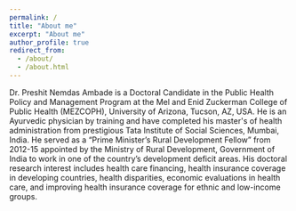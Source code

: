 ```yaml
---
permalink: /
title: "About me"
excerpt: "About me"
author_profile: true
redirect_from: 
  - /about/
  - /about.html
---
```

Dr. Preshit Nemdas Ambade is a Doctoral Candidate in the Public Health Policy and Management Program at the Mel and Enid Zuckerman College of Public Health (MEZCOPH), University of Arizona, Tucson, AZ, USA. He is an Ayurvedic physician by training and have completed his master's of health administration from prestigious Tata Institute of Social Sciences, Mumbai, India. He served as a “Prime Minister’s Rural Development Fellow” from 2012-15 appointed by the Ministry of Rural Development, Government of India to work in one of the country’s development deficit areas. His doctoral research interest includes health care financing, health insurance coverage in developing countries, health disparities, economic evaluations in health care, and improving health insurance coverage for ethnic and low-income groups.
